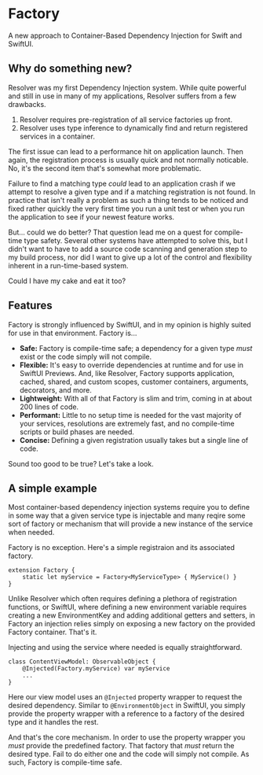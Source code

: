 # Factory

A new approach to Container-Based Dependency Injection for Swift and SwiftUI.

## Why do something new?

Resolver was my first Dependency Injection system. While quite powerful and still in use in many of my applications, Resolver suffers from a few drawbacks.

1. Resolver requires pre-registration of all service factories up front. 
2. Resolver uses type inference to dynamically find and return registered services in a container.

The first issue can lead to a performance hit on application launch. Then again, the registration process is usually quick and not normally noticable. No, it's the second item that's somewhat more problematic. 

 Failure to find a matching type *could* lead to an application crash if we attempt to resolve a given type and if a matching registration is not found. In practice that isn't really a problem as such a thing tends to be noticed and fixed rather quickly the very first time you run a unit test or when you run the application to see if your newest feature works.
 
 But... could we do better? That question lead me on a quest for compile-time type safety. Several other systems have attempted to solve this, but I didn't want to have to add a source code scanning and generation step to my build process, nor did I want to give up a lot of the control and flexibility inherent in a run-time-based system.
 
 Could I have my cake and eat it too?
 
 ## Features
 
 Factory is strongly influenced by SwiftUI, and in my opinion is highly suited for use in that environment. Factory is...
 
 * **Safe:** Factory is compile-time safe; a dependency for a given type *must* exist or the code simply will not compile.
 * **Flexible:** It's easy to override dependencies at runtime and for use in SwiftUI Previews. And, like Resolver, Factory supports application, cached, shared, and custom scopes, customer containers, arguments, decorators, and more.
 * **Lightweight:** With all of that Factory is slim and trim, coming in at about 200 lines of code.
 * **Performant:** Little to no setup time is needed for the vast majority of your services, resolutions are extremely fast, and no compile-time scripts or build phases are needed.
 * **Concise:** Defining a given registration usually takes but a single line of code.
 
 Sound too good to be true? Let's take a look.
 
 ## A simple example
 
 Most container-based dependency injection systems require you to define in some way that a given service type is injectable and many reqire some sort of factory or mechanism that will provide a new instance of the service when needed.
 
 Factory is no exception. Here's a simple registraion and its associated factory.
 
```
extension Factory {
    static let myService = Factory<MyServiceType> { MyService() }
}
```
Unlike Resolver which often requires defining a plethora of registration functions, or SwiftUI, where defining a new environment variable requires creating a new EnvironmentKey and adding additional getters and setters, in Factory an injection relies simply on exposing a new factory on the provided Factory container. That's it.

Injecting and using the service where needed is equally straightforward.

```
class ContentViewModel: ObservableObject {
    @Injected(Factory.myService) var myService
    ...
}
```
Here our view model uses an `@Injected` property wrapper to request the desired dependency. Similar to `@EnvironmentObject` in SwiftUI, you simply provide the property wrapper with a reference to a factory of the desired type and it handles the rest.

And that's the core mechanism. In order to use the property wrapper you *must* provide the predefined factory. That factory that *must* return the desired type. Fail to do either one and the code will simply not compile. As such, Factory is compile-time safe.
